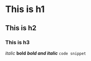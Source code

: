 <!-- comment -->

<!-- 
another comment 
-->

# This is h1
## This is h2
### This is h3

*italic*
**bold**
***bold and italic***
`code snippet`

